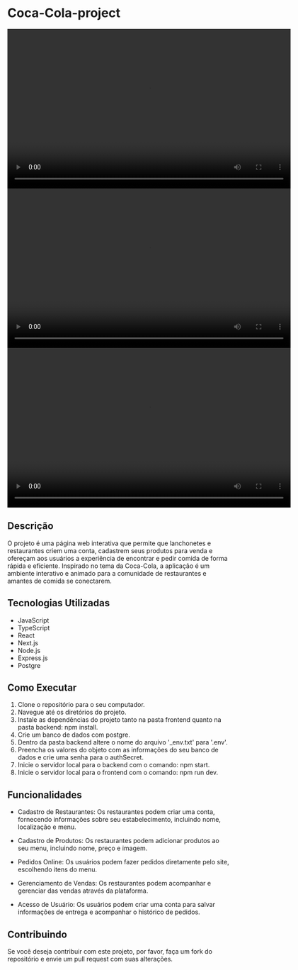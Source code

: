 # Coca-Cola-project

<video width="640" height="360" controls loop>
    <source src="/videos/coca-video1.mp4" type="video/mp4">
</video>

<video width="640" height="360" controls loop>
    <source src="/videos/coca-video2.mp4" type="video/mp4">
</video>

<video width="640" height="360" controls loop>
    <source src="/videos/coca-video3.mp4" type="video/mp4">
</video>

## Descrição

O projeto é uma página web interativa que permite que lanchonetes e restaurantes criem uma conta, cadastrem seus produtos para venda e ofereçam aos usuários a experiência de encontrar e pedir comida de forma rápida e eficiente. Inspirado no tema da Coca-Cola, a aplicação é um ambiente interativo e animado para a comunidade de restaurantes e amantes de comida se conectarem.

## Tecnologias Utilizadas

- JavaScript
- TypeScript
- React
- Next.js
- Node.js
- Express.js
- Postgre

## Como Executar

1. Clone o repositório para o seu computador.
2. Navegue até os diretórios do projeto.
3. Instale as dependências do projeto tanto na pasta frontend quanto na pasta backend: npm install.
4. Crie um banco de dados com postgre. 
5. Dentro da pasta backend altere o nome do arquivo '_env.txt' para '.env'.
6. Preencha os valores do objeto com as informações do seu banco de dados e crie uma senha para o authSecret. 
7. Inicie o servidor local para o backend com o comando: npm start.
8. Inicie o servidor local para o frontend com o comando: npm run dev.
 
## Funcionalidades

- Cadastro de Restaurantes: Os restaurantes podem criar uma conta, fornecendo informações sobre seu estabelecimento, incluindo nome, localização e menu.

- Cadastro de Produtos: Os restaurantes podem adicionar produtos ao seu menu, incluindo nome, preço e imagem.

- Pedidos Online: Os usuários podem fazer pedidos diretamente pelo site, escolhendo itens do menu.

- Gerenciamento de Vendas: Os restaurantes podem acompanhar e gerenciar das vendas através da plataforma.

- Acesso de Usuário: Os usuários podem criar uma conta para salvar informações de entrega e acompanhar o histórico de pedidos.

## Contribuindo

Se você deseja contribuir com este projeto, por favor, faça um fork do repositório e envie um pull request com suas alterações.
